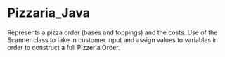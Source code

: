 # Pizzaria_Java

Represents a pizza order (bases and toppings) and the costs.
Use of the Scanner class to take in customer input and assign
values to variables in order to construct a full Pizzeria Order.
